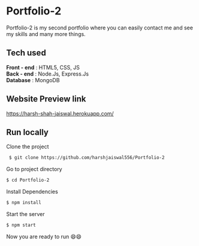 # Portfolio-2

Portfolio-2 is my second portfolio where you can easily contact me and see my skills and many more things.

## Tech used

<strong>Front - end</strong> : HTML5, CSS, JS
<br>
<strong>Back - end</strong> : Node.Js, Express.Js
<br>
<strong>Database</strong> : MongoDB

## Website Preview link

https://harsh-shah-jaiswal.herokuapp.com/

## Run locally

Clone the project

```sh
 $ git clone https://github.com/harshjaiswal556/Portfolio-2
  ```
  
Go to project directory
```sh
$ cd Portfolio-2
```

Install Dependencies
```sh
$ npm install
```

Start the server
```sh
$ npm start
```

Now you are ready to run 😄😄
